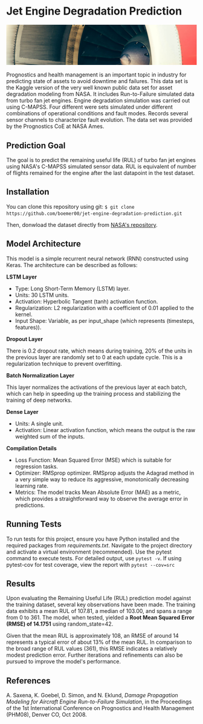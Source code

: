 # Jet Engine Degradation Prediction

![](docs/renato-boemer-jet-engine-data-rnn.jpeg)

Prognostics and health management is an important topic in industry for predicting state of assets to avoid downtime and failures. This data set is the Kaggle version of the very well known public data set for asset degradation modeling from NASA. It includes Run-to-Failure simulated data from turbo fan jet engines.
Engine degradation simulation was carried out using C-MAPSS. Four different were sets simulated under different combinations of operational conditions and fault modes. Records several sensor channels to characterize fault evolution. The data set was provided by the Prognostics CoE at NASA Ames.

## Prediction Goal
The goal is to predict the remaining useful life (RUL) of turbo fan jet engines using NASA's C-MAPSS simulated sensor data.
RUL is equivalent of number of flights remained for the engine after the last datapoint in the test dataset.

## Installation
You can clone this repository using git:
```$ git clone https://github.com/boemer00/jet-engine-degradation-prediction.git```

Then, donwload the dataset directly from [NASA's repository](https://ti.arc.nasa.gov/tech/dash/groups/pcoe/prognostic-data-repository/).

## Model Architecture
This model is a simple recurrent neural network (RNN) constructed using Keras. The architecture can be described as follows:

**LSTM Layer**

- Type: Long Short-Term Memory (LSTM) layer.
- Units: 30 LSTM units.
- Activation: Hyperbolic Tangent (tanh) activation function.
- Regularization: L2 regularization with a coefficient of 0.01 applied to the kernel.
- Input Shape: Variable, as per input_shape (which represents (timesteps, features)).

**Dropout Layer**

There is 0.2 dropout rate, which means during training, 20% of the units in the previous layer are randomly set to 0 at each update cycle. This is a regularization technique to prevent overfitting.

**Batch Normalization Layer**

This layer normalizes the activations of the previous layer at each batch, which can help in speeding up the training process and stabilizing the training of deep networks.

**Dense Layer**

- Units: A single unit.
- Activation: Linear activation function, which means the output is the raw weighted sum of the inputs.

**Compilation Details**

- Loss Function: Mean Squared Error (MSE) which is suitable for regression tasks.
- Optimizer: RMSprop optimizer. RMSprop adjusts the Adagrad method in a very simple way to reduce its aggressive, monotonically decreasing learning rate.
- Metrics: The model tracks Mean Absolute Error (MAE) as a metric, which provides a straightforward way to observe the average error in predictions.

## Running Tests
To run tests for this project, ensure you have Python installed and the required packages from *requirements.txt*. Navigate to the project directory and activate a virtual environment (recommended). Use the pytest command to execute tests. For detailed output, use ```pytest -v```. If using pytest-cov for test coverage, view the report with ```pytest --cov=src```

## Results
Upon evaluating the Remaining Useful Life (RUL) prediction model against the training dataset, several key observations have been made. The training data exhibits a mean RUL of 107.81, a median of 103.00, and spans a range from 0 to 361. The model, when tested, yielded a **Root Mean Squared Error (RMSE) of 14.1751** using random_state=42.

Given that the mean RUL is approximately 108, an RMSE of around 14 represents a typical error of about 13% of the mean RUL. In comparison to the broad range of RUL values (361), this RMSE indicates a relatively modest prediction error. Further iterations and refinements can also be pursued to improve the model's performance.

## References
A. Saxena, K. Goebel, D. Simon, and N. Eklund, *Damage Propagation Modeling for Aircraft Engine Run-to-Failure Simulation*, in the Proceedings of the 1st International Conference on Prognostics and Health Management (PHM08), Denver CO, Oct 2008.
